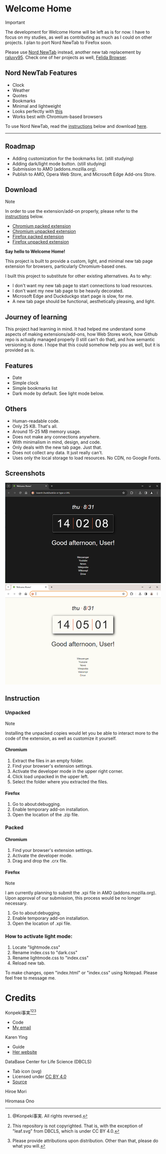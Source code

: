 # Welcome Home

> [!IMPORTANT]
> The development for Welcome Home will be left as is for now. I have to focus on my studies, as well as contributing as much as I could on other projects. I plan to port Nord NewTab to Firefox soon.

Please use [Nord NewTab](https://github.com/raluvy95/nordnewtab) instead, another new tab replacement by [raluvy95](https://github.com/raluvy95). Check one of her projects as well, [Felida Browser](https://github.com/raluvy95/FelidaBrowser). 

## Nord NewTab Features

- Clock
- Weather
- Quotes
- Bookmarks
- Minimal and lightweight
- Looks perfectly with [this](https://chrome.google.com/webstore/detail/material-nord/cnfjnjfppmpabbbdeijhimfijipmmanj)
- Works best with Chromium-based browsers

To use Nord NewTab, read the [instructions](https://github.com/Tachyon711/welcomehome#instruction) below and download [here](https://github.com/raluvy95/nordnewtab/archive/refs/tags/2.0.0.zip).

---

## Roadmap
- Adding customization for the bookmarks list. (still studying)
- Adding dark/light mode button. (still studying)
- Submission to AMO (addons.mozilla.org).
- Publish to AMO, Opera Web Store, and Microsoft Edge Add-ons Store.

## Download

> [!NOTE]
> In order to use the extension/add-on properly, please refer to the [instructions](https://github.com/Tachyon711/welcomehome#instruction) below.

- [Chromium packed extension](https://raw.githubusercontent.com/Tachyon711/welcomehome/main/whcv.1.0.0.crx)
- [Chromium unpacked extension](https://raw.githubusercontent.com/Tachyon711/welcomehome/main/welcome_home_chromium_v.1.0.0.zip)
- [Firefox packed extension](https://raw.githubusercontent.com/Tachyon711/welcomehome/main/whfv.1.0.0.xpi)
- [Firefox unpacked extension](https://raw.githubusercontent.com/Tachyon711/welcomehome/main/welcome_home_firefox_v.1.0.0.zip)

**Say hello to Welcome Home!**

This project is built to provide a custom, light, and minimal new tab page extension for browsers, particularly Chromium-based ones.

I built this project to substitute for other existing alternatives. As to why:
- I don't want my new tab page to start connections to load resources. 
- I don't want my new tab page to be heavily decorated.
- Microsoft Edge and Duckduckgo start page is slow, for me.
- A new tab page should be functional, aesthetically pleasing, and light.

## Journey of learning
This project had learning in mind. It had helped me understand some aspects of making extensions/add-ons, how Web Stores work, how Github repo is actually managed properly (I still can't do that), and how semantic versioning is done. I hope that this could somehow help you as well, but it is provided as is.

## Features
- Date
- Simple clock
- Simple bookmarks list
- Dark mode by default. See light mode below.

## Others
- Human-readable code.
- Only 25 KB. That's all.
- Around 15-25 MB memory usage.
- Does not make any connections anywhere.
- With minimalism in mind, design, and code.
- Only deals with the new tab page. Just that.
- Does not collect any data. It just really can't.
- Uses only the local storage to load resources. No CDN, no Google Fonts.

## Screenshots
![Dark theme](https://raw.githubusercontent.com/Tachyon711/welcomehome/main/1.PNG)
![Light theme](https://raw.githubusercontent.com/Tachyon711/welcomehome/main/2.PNG)

## Instruction

### Unpacked

> [!NOTE]
> Installing the unpacked copies would let you be able to interact more to the code of the extension, as well as customize it yourself.

#### Chromium
1. Extract the files in an empty folder.
2. Find your browser's extension settings.
3. Activate the developer mode in the upper right corner.
4. Click load unpacked in the upper left.
5. Select the folder where you extracted the files.

#### Firefox
1. Go to about:debugging.
2. Enable temporary add-on installation.
3. Open the location of the .zip file.

### Packed

#### Chromium
1. Find your browser's extension settings.
2. Activate the developer mode.
3. Drag and drop the .crx file.

#### Firefox

> [!NOTE]
> I am currently planning to submit the .xpi file in AMO (addons.mozilla.org). Upon approval of our submission, this process would be no longer necessary.

1. Go to about:debugging.
2. Enable temporary add-on installation.
3. Open the location of .xpi file.

### How to activate light mode:
1. Locate "lightmode.css"
2. Rename index.css to "dark.css"
3. Rename lightmode.css to "index.css"
4. Reload new tab.

To make changes, open "index.html" or "index.css" using Notepad.
Please feel free to message me.

# Credits

Konpeki事実[^1][^2][^3]
- Code
- [My email](confinedrose@duck.com)

Karen Ying
- Guide
- [Her website](https://blog.karenying.com)

DataBase Center for Life Science (DBCLS)
- Tab icon (svg)
- Licensed under [CC BY 4.0](https://creativecommons.org/licenses/by/4.0/legalcode)
- [Source](https://commons.wikimedia.org/wiki/File:202204_Leaf.svg)

Hiroe Mori

Hiromasa Ono

[^1]: @Konpeki事実. All rights reversed.
[^2]: This repository is not copyrighted. That is, with the exception of "leaf.svg" from DBCLS, which is under CC BY 4.0. 
[^3]: Please provide attributions upon distribution. Other than that, please do what you will.
